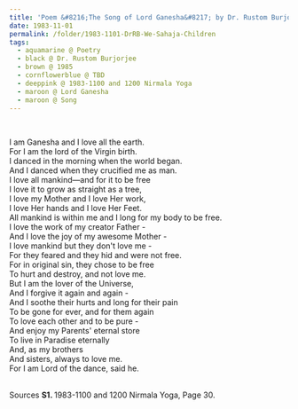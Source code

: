 ```yaml
---
title: 'Poem &#8216;The Song of Lord Ganesha&#8217; by Dr. Rustom Burjorjee from 1985-0500 and 0600 Nirmala Yoga, Page 4'
date: 1983-11-01
permalink: /folder/1983-1101-DrRB-We-Sahaja-Children
tags:
  - aquamarine @ Poetry
  - black @ Dr. Rustom Burjorjee
  - brown @ 1985
  - cornflowerblue @ TBD
  - deeppink @ 1983-1100 and 1200 Nirmala Yoga
  - maroon @ Lord Ganesha
  - maroon @ Song
---
```


<br>

<p>
I am Ganesha and I love all the earth.<br>
For I am the lord of the Virgin birth.<br>
I danced in the morning when the world began.<br>
And I danced when they crucified me as man.<br>
I love all mankind—and for it to be free<br>
I love it to grow as straight as a tree,<br>
I love my Mother and I love Her work,<br>
I love Her hands and I love Her Feet.<br>
All mankind is within me and I long for my body to be free.<br>
I love the work of my creator Father -<br>
And I love the joy of my awesome Mother -<br>
I love mankind but they don't love me -<br>
For they feared and they hid and were not free.<br>
For in original sin, they chose to be free<br>
To hurt and destroy, and not love me.<br>
But I am the lover of the Universe,<br>
And I forgive it again and again -<br>
And I soothe their hurts and long for their pain<br>
To be gone for ever, and for them again<br>
To love each other and to be pure -<br>
And enjoy my Parents' eternal store<br>
To live in Paradise eternally<br>
And, as my brothers<br>
And sisters, always to love me.<br>
For I am Lord of the dance, said he.<br>
</p>

<br>

<wave-list>
<list-title color="DarkSeaGreen" width="40">Sources</list-title>
  <list-item color="BlanchedAlmond"  width="280"><b>S1. </b> 1983-1100 and 1200 Nirmala Yoga, Page 30.</list-item>
</wave-list>